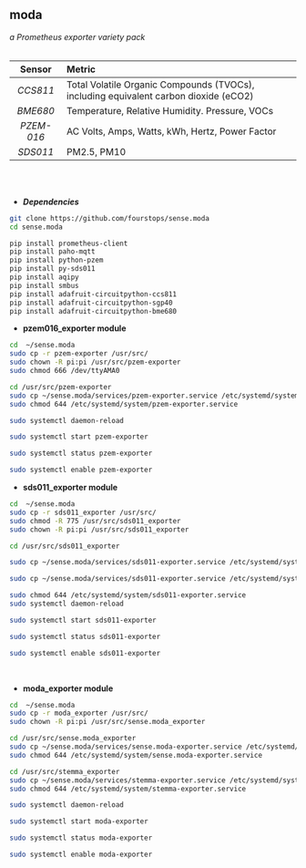 ## moda

*a Prometheus exporter variety pack*
<br>
<br>

   Sensor   | Metric                                                                             
| :--------: | :----------------------------------------------------------------------------------- |
| *CCS811*  | Total Volatile Organic Compounds (TVOCs), including equivalent carbon dioxide (eCO2)  |
|  *BME680*  | Temperature, Relative Humidity. Pressure, VOCs                                       |
| *PZEM-016* | AC Volts, Amps, Watts, kWh, Hertz, Power Factor                                      |
|  *SDS011*  | PM2.5, PM10                                                                          |
<br>
<br>


*   ***Dependencies***
```bash
git clone https://github.com/fourstops/sense.moda
cd sense.moda

pip install prometheus-client
pip install paho-mqtt
pip install python-pzem
pip install py-sds011
pip install aqipy
pip install smbus
pip install adafruit-circuitpython-ccs811
pip install adafruit-circuitpython-sgp40
pip install adafruit-circuitpython-bme680
```

*   **pzem016\_exporter module**

```bash
cd  ~/sense.moda
sudo cp -r pzem-exporter /usr/src/
sudo chown -R pi:pi /usr/src/pzem-exporter
sudo chmod 666 /dev/ttyAMA0

cd /usr/src/pzem-exporter
sudo cp ~/sense.moda/services/pzem-exporter.service /etc/systemd/system/pzem-exporter.service
sudo chmod 644 /etc/systemd/system/pzem-exporter.service

sudo systemctl daemon-reload

sudo systemctl start pzem-exporter

sudo systemctl status pzem-exporter

sudo systemctl enable pzem-exporter

```

*   **sds011\_exporter module**

```bash
cd  ~/sense.moda
sudo cp -r sds011_exporter /usr/src/
sudo chmod -R 775 /usr/src/sds011_exporter
sudo chown -R pi:pi /usr/src/sds011_exporter

cd /usr/src/sds011_exporter

sudo cp ~/sense.moda/services/sds011-exporter.service /etc/systemd/system/sds011-exporter.service

sudo cp ~/sense.moda/services/sds011-exporter.service /etc/systemd/system/sds011-exporter.service

sudo chmod 644 /etc/systemd/system/sds011-exporter.service
sudo systemctl daemon-reload

sudo systemctl start sds011-exporter

sudo systemctl status sds011-exporter

sudo systemctl enable sds011-exporter
```
<br>

*   **moda\_exporter module**

```bash
cd  ~/sense.moda
sudo cp -r moda_exporter /usr/src/
sudo chown -R pi:pi /usr/src/sense.moda_exporter

cd /usr/src/sense.moda_exporter
sudo cp ~/sense.moda/services/sense.moda-exporter.service /etc/systemd/system/sense.moda-exporter.service
sudo chmod 644 /etc/systemd/system/sense.moda-exporter.service

cd /usr/src/stemma_exporter
sudo cp ~/sense.moda/services/stemma-exporter.service /etc/systemd/system/stemma-exporter.service
sudo chmod 644 /etc/systemd/system/stemma-exporter.service

sudo systemctl daemon-reload

sudo systemctl start moda-exporter

sudo systemctl status moda-exporter

sudo systemctl enable moda-exporter


```
